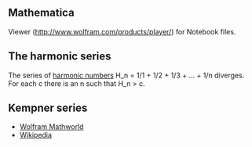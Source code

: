## Mathematica
Viewer (http://www.wolfram.com/products/player/) for Notebook files.

## The harmonic series

The series of [harmonic numbers](http://en.wikipedia.org/wiki/Harmonic_number) H_n = 1/1 + 1/2 + 1/3 + ... + 1/n diverges. 
For each c there is an n such that H_n > c.

## Kempner series

* [Wolfram Mathworld](http://mathworld.wolfram.com/KempnerSeries.html)
* [Wikipedia](http://en.wikipedia.org/wiki/Kempner_series)





